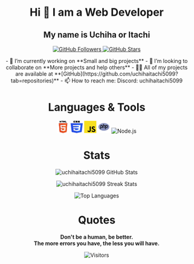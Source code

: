 <p align="center" width="100%">
<h1 align="center">Hi 👋 I am a Web Developer</h1>
<h2 align="center"> My name is Uchiha or Itachi</h2>
</p>

<p align="center">
  <a href="https://github.com/uchihaitachi5099?tab=followers" target="_blank">
    <img src="https://img.shields.io/badge/Follow%20Me-181717?style=for-the-badge&logo=github&logoColor=white" alt="GitHub Followers">
  </a>
  <a href="https://github.com/uchihaitachi5099?tab=repositories" target="_blank">
    <img src="https://img.shields.io/badge/My%20Projects-181717?style=for-the-badge&logo=github&logoColor=white" alt="GitHub Stars">
  </a>
</p>

<p align="center" wodh="100%">
- 🔭 I’m currently working on **Small and big projects**
- 👯 I’m looking to collaborate on **More projects and help others**
- 👨‍💻 All of my projects are available at **[GitHub](https://github.com/uchihaitachi5099?tab=repositories)**
- 📫 How to reach me: Discord: uchihaitachi5099
</p>
<h1 align="center">Languages & Tools</h1>
<p align="center">
  <img src="html.png" alt="HTML" width="32" height="32">
  <img src="css.png" alt="CSS" width="32" height="32">
  <img src="js.png" alt="JavaScript" width="32" height="32">
  <img src="php.png" alt="PHP" width="32" height="32">
  <img src="nodejs.png" alt="Node.js" width="32" height="32">
</p>

<h1 align="center">Stats</h1>
<p align="center" width="100%">
  <img src="https://github-readme-stats.vercel.app/api?username=uchihaitachi5099&show_icons=true&theme=vue-dark&hide_border=false" alt="uchihaitachi5099 GitHub Stats">
</p>
<p align="center" width="100%">
  <img src="https://github-readme-streak-stats.herokuapp.com/?user=uchihaitachi5099&theme=vue-dark&hide_border=false" alt="uchihaitachi5099 Streak Stats">
</p>
<p align="center" width="100%">
  <img src="https://github-readme-stats.vercel.app/api/top-langs/?username=uchihaitachi5099&layout=compact&theme=vue-dark&hide_border=false" alt="Top Languages">
</p>

<h1 align="center">Quotes</h1>
<p align="center">
  <strong>Don't be a human, be better.</strong><br>
  <strong>The more errors you have, the less you will have.</strong>
</p>

<p align="center">
  <img src="https://visitor-badge.laobi.icu/badge?page_id=uchihaitachi5099.uchihaitachi5099" alt="Visitors">
</p>

